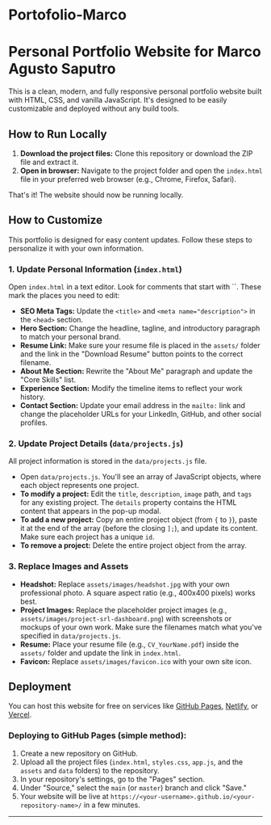 # Portofolio-Marco

# Personal Portfolio Website for Marco Agusto Saputro

This is a clean, modern, and fully responsive personal portfolio website built with HTML, CSS, and vanilla JavaScript. It's designed to be easily customizable and deployed without any build tools.

## How to Run Locally

1.  **Download the project files:** Clone this repository or download the ZIP file and extract it.
2.  **Open in browser:** Navigate to the project folder and open the `index.html` file in your preferred web browser (e.g., Chrome, Firefox, Safari).

That's it! The website should now be running locally.

## How to Customize

This portfolio is designed for easy content updates. Follow these steps to personalize it with your own information.

### 1. Update Personal Information (`index.html`)

Open `index.html` in a text editor. Look for comments that start with ``. These mark the places you need to edit:

-   **SEO Meta Tags:** Update the `<title>` and `<meta name="description">` in the `<head>` section.
-   **Hero Section:** Change the headline, tagline, and introductory paragraph to match your personal brand.
-   **Resume Link:** Make sure your resume file is placed in the `assets/` folder and the link in the "Download Resume" button points to the correct filename.
-   **About Me Section:** Rewrite the "About Me" paragraph and update the "Core Skills" list.
-   **Experience Section:** Modify the timeline items to reflect your work history.
-   **Contact Section:** Update your email address in the `mailto:` link and change the placeholder URLs for your LinkedIn, GitHub, and other social profiles.

### 2. Update Project Details (`data/projects.js`)

All project information is stored in the `data/projects.js` file.

-   Open `data/projects.js`. You'll see an array of JavaScript objects, where each object represents one project.
-   **To modify a project:** Edit the `title`, `description`, `image` path, and `tags` for any existing project. The `details` property contains the HTML content that appears in the pop-up modal.
-   **To add a new project:** Copy an entire project object (from `{` to `}`), paste it at the end of the array (before the closing `];`), and update its content. Make sure each project has a unique `id`.
-   **To remove a project:** Delete the entire project object from the array.

### 3. Replace Images and Assets

-   **Headshot:** Replace `assets/images/headshot.jpg` with your own professional photo. A square aspect ratio (e.g., 400x400 pixels) works best.
-   **Project Images:** Replace the placeholder project images (e.g., `assets/images/project-srl-dashboard.png`) with screenshots or mockups of your own work. Make sure the filenames match what you've specified in `data/projects.js`.
-   **Resume:** Place your resume file (e.g., `CV_YourName.pdf`) inside the `assets/` folder and update the link in `index.html`.
-   **Favicon:** Replace `assets/images/favicon.ico` with your own site icon.

## Deployment

You can host this website for free on services like [GitHub Pages](https://pages.github.com/), [Netlify](https://www.netlify.com/), or [Vercel](https://vercel.com/).

### Deploying to GitHub Pages (simple method):

1.  Create a new repository on GitHub.
2.  Upload all the project files (`index.html`, `styles.css`, `app.js`, and the `assets` and `data` folders) to the repository.
3.  In your repository's settings, go to the "Pages" section.
4.  Under "Source," select the `main` (or `master`) branch and click "Save."
5.  Your website will be live at `https://<your-username>.github.io/<your-repository-name>/` in a few minutes.

---
